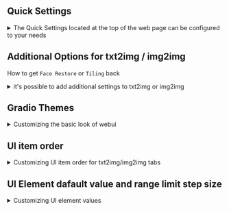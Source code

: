 ## Quick Settings
<details><summary>The Quick Settings located at the top of the web page can be configured to your needs</summary>

`Setting User` -> `interface` -> `Quick settings list`
Any settings can be placed in the `Quick Settings`, changes to the settings hear will be immediately saved and applied and save to config.

![quick-settings-list-1](images/quick-settings-list-1.png)
![quick-settings-list-2](images/quick-settings-list-2.png)

In the example screenshots `Stable Diffusion checkpoint` `SD VAE` `Show live preview for the created images` are placed in `Quick Settings`.

By default only `Stable Diffusion checkpoint` are in `Quick Settings`.

> Even though technically all settings can be relocated to `Quick Settings`, it doesn't make sense place settings that requires reloading or restarting to take effect in `Quick Settings`



</details>


## Additional Options for txt2img / img2img
How to get `Face Restore` or `Tiling` back
<details><summary>it's possible to add additional settings to txt2img or img2img</summary>

We allows user to add additional settings to the image generation interface, the settings can be found under

`Setting User` -> `interface` -> `Options in main UI - txt2img/img2img`
most if not all settings can be added here if needed

Previously `Face Restoration` and `Tiling` are built into the interface and cannot be modified, for users that finds them useful you can add them back manually

![additional-options-1](images/additional-options-1.png)
![additional-options-2](images/additional-options-2.png)

We also support additional option to change the look of how the options is displayed

</details>

## Gradio Themes
<details><summary>Customizing the basic look of webui</summary>

It is possible to customize the look of webui without using extensions suche as [Lobe Them](https://github.com/canisminor1990/sd-webui-lobe-theme.git) or [Nevysha's Cozy Nest](https://github.com/Nevysha/Cozy-Nest.git)

this can be done via gradio themes

![gradio-themes](images/gradio-themes.png)

We provide a small list of options choose from but you can manually input other themes from [gradio/theme-gallery](https://huggingface.co/spaces/gradio/theme-gallery)
if you find one you like you can inpot the corresponding `XXX/YYY` from the url `https://huggingface.co/spaces/XXX/YYY` in to ther dropdown menu

By default webui will cache the theme locally, this is so that it doesn't have to download it every time, but there's also means that if the theme is updated you won't received the updates to the theme, if you wish to update the theme (redownload) uncheck `Cache gradio themes locally` or or delete the corresponding theme cache.

The cached theme is stored under `stable-diffusion-webui/tmp/gradio_themes/your_selected_theme.json` (the slashes is replaced by underscore)

It also possible create your own theme locally or modify the cached themes

</details>

## UI item order

<details><summary>Customizing UI item order for txt2img/img2img tabs</summary>

The generation parameter UI elements can can be rewarded using `Setting` -> `User interface` -> `UI item order for txt2img/img2img tabs`
![UI-item-order-1](images/UI-item-order-1.png)
default order (1.7)
![UI-item-order-2](images/UI-item-order-2.png)
Custom order
![UI-item-order-3](images/UI-item-order-3.png)

</details>

## UI Element dafault value and range limit step size

<details><summary>Customizing UI element values</summary>

Webui allows the user to chenge the default vaule of UI elements, elements dropdown / radio menus `checkbox` slider input boxes.

1. Adjust the UI to your desire default valuse settings
2. Go to `Setting > Defaults`.
3. CLick `View changes` you will be presented with a list of element values that you have changed.
4. Confirm if you're happy with these changes and if so click `Apply`.
5. the settings will be saved to `ui-config.json` and will be used as default vaules after the next `Reload UI` or `Restart` (not F5 webpage reload).

---

Advanced adjustments such as like change the maximum range of a slide, can also be done by editing the corresponding values in `ui-config.json`, you have to edit the file manually as there currently is no in UI method of changing these values.

finding the correct value to change might be difficult, but you can locate the correct value bye utilizing the `View changes` on `Setting > Defaults`.

for example if you wish to increase the maximum limit of the Image Width slider for txt2img.
1. reload your web page, let's make sure all element values are at their default values.
2. On txt2img tab change Image Width slider to any value that is not the default.
3. Go to `Setting > Defaults` CLick `View changes` then you should see one entry like so.

| Path | Old value | New Value |
| --- | --- | --- | 
| txt2img/Width/value | 512 | 1024 |

4. Note down the Path `txt2img/Width` without the type `value`.
5. open you `ui-config.json` and search for `txt2img/Width`.
6. you will find other value under the same path like so:
```json
    "txt2img/Width/visible": true,
    "txt2img/Width/value": 512,
    "txt2img/Width/minimum": 64,
    "txt2img/Width/maximum": 2048,
    "txt2img/Width/step": 8,
```
7. you can adjust `"txt2img/Width/maximum": 2048,` to `"txt2img/Width/maximum": 4096,` to raze the maximum range limit of the slider.
8. save `ui-config.json` and `Reload UI` or `Restart` webui the slider should be updated with the new range.

> Caution: recommended to make a backup before changing, especially if you're editing the file manually, the file can get corrupted if they syntax is incorrect.

> note: some values have hidden limitations.<br>for example stable diffusion image resolution needed to be a multiple of 8, so even though you can customize the slider `step`` size to any value it is unwise to do so as it can cause unexpected errors

</details>
